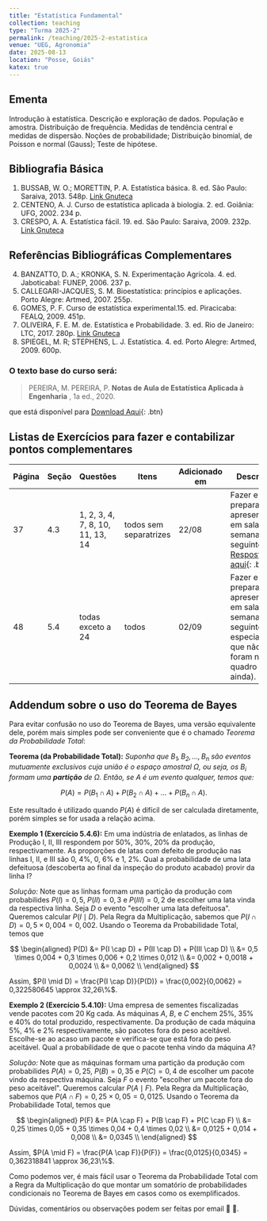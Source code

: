 ```yaml
---
title: "Estatística Fundamental"
collection: teaching
type: "Turma 2025-2"
permalink: /teaching/2025-2-estatistica
venue: "UEG, Agronomia"
date: 2025-08-13
location: "Posse, Goiás"
katex: true
---
```


## Ementa
Introdução à estatística. Descrição e exploração de dados. População e amostra. Distribuição de frequência. Medidas de tendência central e medidas de dispersão. 
Noções de probabilidade; Distribuição binomial, de Poisson e normal (Gauss); Teste de hipótese.


## Bibliografia Básica

1. BUSSAB, W. O.; MORETTIN, P. A. Estatística básica. 8. ed. São Paulo: Saraiva, 2013. 548p. [Link Gnuteca](https://app.minhabiblioteca.com.br/reader/books/9788571441484/)
2. CENTENO, A. J. Curso de estatística aplicada à biologia. 2. ed. Goiânia: UFG, 2002. 234 p.
3. CRESPO, A. A. Estatística fácil. 19. ed. São Paulo: Saraiva, 2009. 232p. [Link Gnuteca](https://app.minhabiblioteca.com.br/reader/books/9788571440814/)

## Referências Bibliográficas Complementares
  
4. BANZATTO, D. A.; KRONKA, S. N. Experimentação Agrícola. 4. ed. Jaboticabal: FUNEP, 2006. 237 p.
5. CALLEGARI-JACQUES, S. M. Bioestatística: princípios e aplicações. Porto Alegre: Artmed, 2007. 255p.
6. GOMES, P. F. Curso de estatística experimental.15. ed. Piracicaba: FEALQ, 2009. 451p.
7. OLIVEIRA, F. E. M. de. Estatística e Probabilidade. 3. ed. Rio de Janeiro: LTC, 2017. 280p. [Link Gnuteca](https://app.minhabiblioteca.com.br/reader/books/9788521633846/)
8. SPIEGEL, M. R; STEPHENS, L. J. Estatística. 4. ed. Porto Alegre: Artmed, 2009. 600p.


### O texto base do curso será:
 
   > PEREIRA, M. PEREIRA, P. **Notas de Aula de Estatística Aplicada à Engenharia** , 1a ed., 2020.

que está disponível para [Download Aqui](https://antmelo.github.io/files/estatistica.pdf){: .btn} 


## Listas de Exercícios para fazer e contabilizar pontos complementares

|   Página    | Seção  | Questões  | Itens | Adicionado em   |              Descrição                                  |
| --------    | -----  | -----     | ---------   | -------------   | ------------------------------------------------------- |
|     37     |  4.3  |  1, 2, 3, 4, 7, 8, 10, 11, 13, 14 | todos sem separatrizes  | 22/08   | Fazer e preparar para apresentação em sala na semana seguinte. [Respostas aqui](https://antmelo.github.io/files/ZU-EstL1.pdf){: .btn}   |
|     48     |  5.4  |  todas exceto a 24 | todos  | 02/09   | Fazer e preparar para apresentação em sala na semana seguinte (em especial aos que não foram no quadro ainda).   |


## Addendum sobre o uso do Teorema de Bayes

Para evitar confusão no uso do Teorema de Bayes, uma versão equivalente dele, porém mais simples pode ser conveniente que é o chamado *Teorema da Probabilidade Total*:

**Teorema (da Probabilidade Total):** *Suponha que $B_1, B_2, \ldots, B_n$ são eventos mutuamente exclusivos cuja união é o espaço amostral $\Omega$, ou seja, os $B_i$ formam uma **partição** de $\Omega$. Então, se $A$ é um evento qualquer, temos que:* 

$$P(A) = P(B_1 \cap A) + P(B_2 \cap A) + \ldots + P(B_n \cap A).$$

Este resultado é  utilizado quando $P(A)$ é difícil de ser calculada diretamente, porém simples se for usada a relação acima.

**Exemplo 1 (Exercício 5.4.6):** Em uma indústria de enlatados, as linhas de Produção I, II, III respondem por 50%, 30%, 20% da produção, respectivamente. As proporções de latas com defeito de produção nas linhas I, II, e III são 0, 4%, 0, 6% e 1, 2%. Qual a probabilidade de uma lata defeituosa (descoberta ao final da inspeção do produto acabado) provir da linha I?

*Solução:* Note que as linhas formam uma partição da produção com probabilides $P(I) = 0,5$, $P(II) = 0,3$ e $P(III) = 0,2$ de escolher uma lata vinda da respectiva linha. Seja $D$ o evento "escolher uma lata defeituosa". Queremos calcular $P(I \mid D)$. Pela Regra da Multiplicação, sabemos que $P(I \cap D) = 0,5 \times 0,004 = 0,002$. Usando o Teorema da Probabilidade Total, temos que 

$$
\begin{aligned}
   P(D) &= P(I \cap D) + P(II \cap D) + P(III \cap D) \\
  &= 0,5 \times 0,004 + 0,3 \times 0,006 + 0,2 \times 0,012   \\
  &= 0,002 + 0,0018 + 0,0024   \\
  &= 0,0062    \\
\end{aligned}
$$

Assim, $P(I \mid D) = \frac{P(I \cap D)}{P(D)} = \frac{0,002}{0,0062} = 0,322580645 \approx 32,26\%$.

**Exemplo 2 (Exercício 5.4.10):** Uma empresa de sementes fiscalizadas vende pacotes com 20 Kg cada.
As máquinas $A$, $B$, e $C$ enchem 25%, 35% e 40% do total produzido, respectivamente. Da produção de cada máquina 5%, 4% e 2% respectivamente, são pacotes fora do peso aceitável. Escolhe-se ao acaso um pacote e verifica-se que está fora do peso aceitável.
Qual a probabilidade de que o pacote tenha vindo da máquina $A$?

*Solução:* Note que as máquinas formam uma partição da produção com probabilides $P(A) = 0,25$, $P(B) = 0,35$ e $P(C) = 0,4$ de escolher um pacote vindo da respectiva máquina. Seja $F$ o evento "escolher um pacote fora do peso aceitável". Queremos calcular $P(A \mid F)$. Pela Regra da Multiplicação, sabemos que $P(A \cap F) = 0,25 \times 0,05 = 0,0125$. Usando o Teorema da Probabilidade Total, temos que 

$$
\begin{aligned}
   P(F) &= P(A \cap F) + P(B \cap F) + P(C \cap F) \\
  &= 0,25 \times 0,05 + 0,35 \times 0,04 + 0,4 \times 0,02   \\
  &= 0,0125 + 0,014 + 0,008   \\
  &= 0,0345    \\
\end{aligned}
$$

Assim, $P(A \mid F) = \frac{P(A \cap F)}{P(F)} = \frac{0,0125}{0,0345} = 0,362318841 \approx 36,23\%$.

Como podemos ver, é mais fácil usar o Teorema da Probabilidade Total com a Regra da Multiplicação do que montar um somatório de probabilidades condicionais no Teorema de Bayes em casos como os exemplificados.


   Dúvidas, comentários ou observações podem ser feitas por email &#129488; &#129303;.

